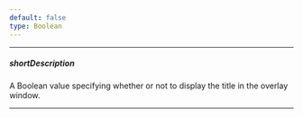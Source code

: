 ```yaml
---
default: false
type: Boolean
---
```

---
##### shortDescription
A Boolean value specifying whether or not to display the title in the overlay window.

---
